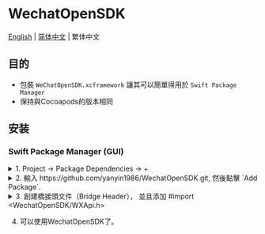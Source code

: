 # WechatOpenSDK

[English](README.md) | [简体中文](README_zh-CHS.md) | 繁体中文

## 目的

- 包裝 `WeChatOpenSDK.xcframework` 讓其可以簡單得用於 `Swift Package Manager`
- 保持與Cocoapods的版本相同

## 安装
### Swift Package Manager (GUI)


<details><summary> 1. Project -> Package Dependencies -> + </summary>
<p>
<img width="580" alt="image" src="https://user-images.githubusercontent.com/1109143/229008330-c7080531-55ac-4431-8748-bd6ab314d990.png">
</p>
</details> 

 
<details><summary> 2. 輸入 https://github.com/yanyin1986/WechatOpenSDK.git, 然後點擊 `Add Package`. </summary>
<p>
<img width="580" alt="image" src="https://user-images.githubusercontent.com/1109143/229008672-1144a5f7-4099-4ac0-ae4a-8c75cac4eec5.png">
</p>
</details> 


<details><summary> 3. 創建橋接頭文件（Bridge Header）， 並且添加 #import &lt;WechatOpenSDK/WXApi.h&gt; </summary>
<p>
<img width="580" alt="image" src="https://github.com/user-attachments/assets/e5552acc-b7d2-46e6-a7c4-59b85ac45beb" />
</p>
</details> 


4. 可以使用WechatOpenSDK了。
